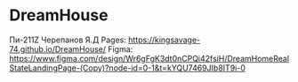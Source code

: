 # DreamHouse

Пи-211Z
Черепанов Я.Д
Pages: https://kingsavage-74.github.io/DreamHouse/
Figma: https://www.figma.com/design/Wr6gFgK3dt0nCPQi42fsiH/DreamHomeRealStateLandingPage-(Copy)?node-id=0-1&t=kYQU7469JIb8IT9i-0
